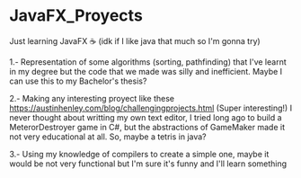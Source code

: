 # JavaFX_Proyects
Just learning JavaFX ☕ (idk if I like java that much so I'm gonna try)

1.- Representation of some algorithms (sorting, pathfinding) that I've learnt in my degree but the code that we made was silly and inefficient. Maybe I can use this to my Bachelor's thesis?

2.- Making any interesting proyect like these https://austinhenley.com/blog/challengingprojects.html (Super interesting!) I never thought about writting my own text editor, I tried long ago to build a MeterorDestroyer game in C#, but the abstractions of GameMaker made it not very educational at all. So, maybe a tetris in java?

3.- Using my knowledge of compilers to create a simple one, maybe it would be not very functional but I'm sure it's funny and I'll learn something

